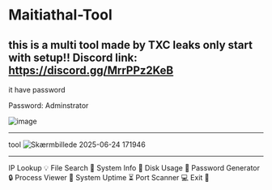 # Maitiathal-Tool
this is a multi tool made by TXC leaks only start with setup!!
Discord link: https://discord.gg/MrrPPz2KeB
---------------------------------------
it have password

Password: Adminstrator

![image](https://github.com/user-attachments/assets/487d3f60-fd99-44fd-9bee-1b342ced2e69)

---------------------------------------
tool
![Skærmbillede 2025-06-24 171946](https://github.com/user-attachments/assets/90ee3e80-a004-4a0c-8274-80b487ce4255)

---------------------------------------

IP Lookup 💡
File Search 📁
System Info 🏬
Disk Usage 💾
Password Generator 🔒
Process Viewer 🫡
System Uptime ⏳
Port Scanner 💻
Exit 🛫
